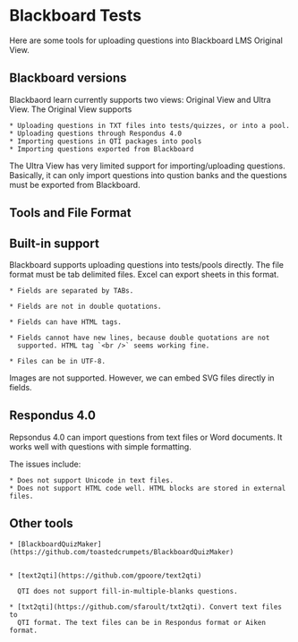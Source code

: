 # Blackboard Tests

Here are some tools for uploading questions into Blackboard LMS Original View. 

## Blackboard versions

Blackbaord learn currently supports two views: Original View and Ultra View. 
The Original View supports 

    * Uploading questions in TXT files into tests/quizzes, or into a pool.
    * Uploading questions through Respondus 4.0
    * Importing questions in QTI packages into pools
    * Importing questions exported from Blackboard

The Ultra View has very limited support for importing/uploading questions.
Basically, it can only import questions into qustion banks and the questions
must be exported from Blackboard. 

## Tools and File Format

## Built-in support

Blackboard supports uploading questions into tests/pools directly. The file
format must be tab delimited files. Excel can export sheets in this format. 

    * Fields are separated by TABs.

    * Fields are not in double quotations. 

    * Fields can have HTML tags.

    * Fields cannot have new lines, because double quotations are not
      supported. HTML tag `<br />` seems working fine. 

    * Files can be in UTF-8.

Images are not supported. However, we can embed SVG files directly in fields.


## Respondus 4.0

Repsondus 4.0 can import questions from text files or Word documents.
It works well with questions with simple formatting.

The issues include:
    
    * Does not support Unicode in text files.
    * Does not support HTML code well. HTML blocks are stored in external files. 

## Other tools

    * [BlackboardQuizMaker](https://github.com/toastedcrumpets/BlackboardQuizMaker)


    * [text2qti](https://github.com/gpoore/text2qti)

      QTI does not support fill-in-multiple-blanks questions.

    * [txt2qti](https://github.com/sfaroult/txt2qti). Convert text files to
      QTI format. The text files can be in Respondus format or Aiken format. 
      
